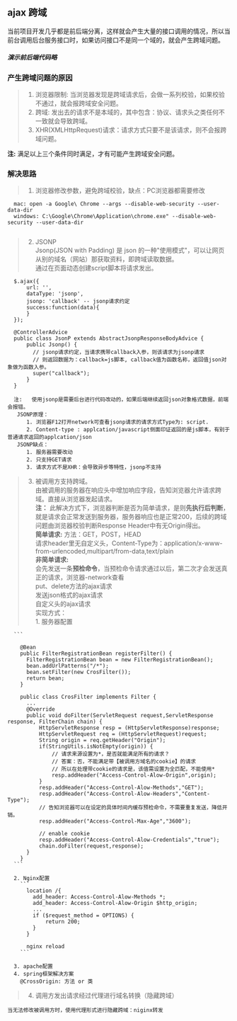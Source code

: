 ## ajax 跨域
当前项目开发几乎都是前后端分离，这样就会产生大量的接口调用的情况，所以当前台调用后台服务接口时，如果访问接口不是同一个域的，就会产生跨域问题。  

##### 演示前后端代码略  

### 产生跨域问题的原因    
>1. 浏览器限制: 当浏览器发现是跨域请求后，会做一系列校验，如果校验不通过，就会报跨域安全问题。  
>2. 跨域: 发出去的请求不是本域的，其中包含：协议、请求头之类任何不一致就会导致跨域。  
>3. XHR(XMLHttpRequest)请求：请求方式只要不是该请求，则不会报跨域问题。    

**注:**  满足以上三个条件同时满足，才有可能产生跨域安全问题。   

### 解决思路  
>1. 浏览器修改参数，避免跨域校验，缺点：PC浏览器都需要修改    
  ```  
    mac: open -a Google\ Chrome --args --disable-web-security --user-data-dir  
    windows: C:\Google\Chrome\Application\chrome.exe" --disable-web-security --user-data-dir  
    
 ```   
>2. JSONP  
Jsonp(JSON with Padding) 是 json 的一种"使用模式"，可以让网页从别的域名（网站）那获取资料，即跨域读取数据。  
通过在页面动态创建script脚本将请求发出。
```  
  $.ajax({
      url: '',
      dataType: 'jsonp',
      jsonp: 'callback' -- jsonp请求约定
      success:function(data){
      }
  });    
  
  @ControllerAdvice
  public class JsonP extends AbstractJsonpResponseBodyAdvice {
      public Jsonp() {
        // jsonp请求约定，当请求携带callback入参，则该请求为jsonp请求
        // 则返回数据为：callback=js脚本, callback值为函数名称，返回值json对象做为函数入参。
        super("callback");
      }
  }  
  
  注:   使用jsonp是需要后台进行代码改动的，如果后端继续返回json对象格式数据，前端会报错。  
   JSONP原理：  
      1. 浏览器F12打开network可查看jsonp请求的请求方式Type为: script.  
      2. Content-type : applcation/javascript侧面印证返回的是js脚本，有别于普通请求返回的applcation/json  
   JSONP缺点：
      1. 服务器需要改动  
      2. 只支持GET请求
      3. 请求方式不是XHR：会导致异步等特性，jsonp不支持 
```            
>3. 被调用方支持跨域。  
    由被调用的服务器在响应头中增加响应字段，告知浏览器允许请求跨域。直接从浏览器发起请求。  
    **注：** 此解决方式下，浏览器判断是否为简单请求，是则**先执行后判断**，就是请求会正常发送到服务器，服务器响应也是正常200，后续的跨域问题由浏览器校验判断Response Header中有无Origin得出。   
    **简单请求:** 
      方法：GET，POST，HEAD  
      请求header里无自定义头，Content-Type为：application/x-www-from-urlencoded,multipart/from-data,text/plain  
    **非简单请求:**  
      会先发送一条**预检命令**，当预检命令请求通过以后，第二次才会发送真正的请求，浏览器-network查看  
      put、delete方法的ajax请求  
      发送json格式的ajax请求  
      自定义头的ajax请求    
    实现方式：  
      1. 服务器配置    
      
      ```  
      
        @Bean  
        public FilterRegistrationBean registerFilter() {
          FilterRegistrationBean bean = new FilterRegistrationBean();
          bean.addUrlPatterns("/*");
          bean.setFilter(new CrosFilter());
          return bean;
        }
        
        public class CrosFilter implements Filter {
          ... 
          @Override
          public void doFilter(ServletRequest request,ServletResponse response, FilterChain chain) {
              HttpServletResponse resp = (HttpServletResponse)response;
              HttpServletRequest req = (HttpServletRequest)request;
              String origin = req.getHeader("Origin");
              if(StringUtils.isNotEmpty(origin)) {
                  // 请求来源设置为*，是否就能满足所有的请求？
                  // 答案：否，不能满足带【被调用方域名的cookie】的请求
                  // 所以在处理带cookie的请求是，该值需设置为全匹配，不能使用*
                  resp.addHeader("Access-Control-Alow-Origin",origin);
              }           
              resp.addHeader("Access-Control-Alow-Methods","GET");
              resp.addHeader("Access-Control-Alow-Headers","Content-Type");
              // 告知浏览器可以在设定的具体时间内缓存预检命令，不需要重复发送，降低开销。
              resp.addHeader("Access-Control-Max-Age","3600");
              
              // enable cookie
              resp.addHeader("Access-Control-Alow-Credentials","true");
              chain.doFilter(request,response);
          }
        }
      ```  
      
      2. Nginx配置    
        ```  
          location /{
            add_header: Access-Control-Alow-Methods *;
            add_header: Access-Control-Alow-Origin $http_origin;
            ...
            if ($request_method = OPTIONS) {
                return 200;
            }
          }  
          
          nginx reload
        ```  
        
      3. apache配置  
      4. spring框架解决方案  
        @CrossOrigin: 方法 or 类  
      
      
      
>4. 调用方发出请求经过代理进行域名转换（隐藏跨域）  

    当无法修改被调用方时，使用代理形式进行隐藏跨域：niginx转发
